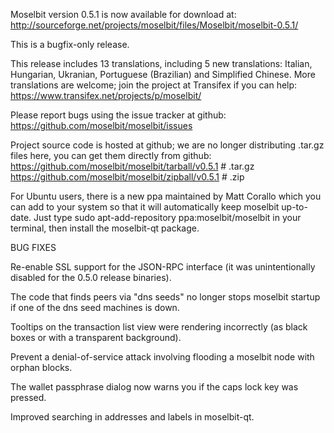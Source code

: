 Moselbit version 0.5.1 is now available for download at:
http://sourceforge.net/projects/moselbit/files/Moselbit/moselbit-0.5.1/

This is a bugfix-only release.

This release includes 13 translations, including 5 new translations:
Italian, Hungarian, Ukranian, Portuguese (Brazilian) and Simplified Chinese.
More translations are welcome; join the project at Transifex if you can help:
https://www.transifex.net/projects/p/moselbit/

Please report bugs using the issue tracker at github:
https://github.com/moselbit/moselbit/issues

Project source code is hosted at github; we are no longer
distributing .tar.gz files here, you can get them
directly from github:
https://github.com/moselbit/moselbit/tarball/v0.5.1  # .tar.gz
https://github.com/moselbit/moselbit/zipball/v0.5.1  # .zip

For Ubuntu users, there is a new ppa maintained by Matt Corallo which
you can add to your system so that it will automatically keep
moselbit up-to-date.  Just type
sudo apt-add-repository ppa:moselbit/moselbit
in your terminal, then install the moselbit-qt package.


BUG FIXES

Re-enable SSL support for the JSON-RPC interface (it was unintentionally
disabled for the 0.5.0 release binaries).

The code that finds peers via "dns seeds" no longer stops moselbit startup
if one of the dns seed machines is down.

Tooltips on the transaction list view were rendering incorrectly (as black boxes
or with a transparent background).

Prevent a denial-of-service attack involving flooding a moselbit node with
orphan blocks.

The wallet passphrase dialog now warns you if the caps lock key was pressed.

Improved searching in addresses and labels in moselbit-qt.
